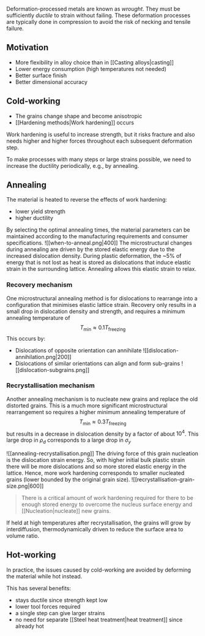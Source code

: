 Deformation-processed metals are known as *wrought*. They must be sufficiently *ductile* to strain without failing. These deformation processes are typically done in compression to avoid the risk of necking and tensile failure.

## Motivation
- More flexibility in alloy choice than in [[Casting alloys|casting]]
- Lower energy consumption (high temperatures not needed)
- Better surface finish
- Better dimensional accuracy

## Cold-working
- The grains change shape and become anisotropic
- [[Hardening methods|Work hardening]] occurs

Work hardening is useful to increase strength, but it risks fracture and also needs higher and higher forces throughout each subsequent deformation step.

To make processes with many steps or large strains possible, we need to increase the ductility periodically, e.g., by annealing.

## Annealing
The material is heated to reverse the effects of work hardening:
- lower yield strength
- higher ductility

By selecting the optimal annealing times, the material parameters can be maintained according to the manufacturing requirements and consumer specifications.
![[when-to-anneal.png|400]]
The microstructural changes during annealing are driven by the stored elastic energy due to the increased dislocation density. During plastic deformation, the ~5% of energy that is not lost as heat is stored as dislocations that induce elastic strain in the surrounding lattice. Annealing allows this elastic strain to relax.

### Recovery mechanism
One microstructural annealing method is for dislocations to rearrange into a configuration that minimises elastic lattice strain. Recovery only results in a small drop in dislocation density and strength, and requires a minimum annealing temperature of
$$
T_{\mathrm{min}}\approx 0.1T_{\mathrm{freezing}}
$$
This occurs by:
- Dislocations of opposite orientation can annihilate
![[dislocation-annihilation.png|200]]
- Dislocations of similar orientations can align and form sub-grains
![[dislocation-subgrains.png]]
### Recrystallisation mechanism
Another annealing mechanism is to nucleate new grains and replace the old distorted grains. This is a much more significant microstructural rearrangement so requires a higher minimum annealing temperature of$$
T_{\mathrm{min}}\approx 0.3T_{\mathrm{freezing}}
$$but results in a decrease in dislocation density by a factor of about $10^{4}$. This large drop in $\rho_{d}$ corresponds to a large drop in $\sigma_{y}$

![[annealing-recrystallisation.png]]
The driving force of this grain nucleation is the dislocation strain energy. So, with higher initial bulk plastic strain there will be more dislocations and so more stored elastic energy in the lattice. Hence, more work hardening corresponds to smaller nucleated grains (lower bounded by the original grain size).
![[recrystallisation-grain-size.png|600]]

> There is a critical amount of work hardening required for there to be enough stored energy to overcome the nucleus surface energy and [[Nucleation|nucleate]] new grains.

If held at high temperatures after recrystallisation, the grains will grow by interdiffusion, thermodynamically driven to reduce the surface area to volume ratio.

## Hot-working
In practice, the issues caused by cold-working are avoided by deforming the material while hot instead.

This has several benefits:
- stays ductile since strength kept low
- lower tool forces required
- a single step can give larger strains
- no need for separate [[Steel heat treatment|heat treatment]] since already hot


